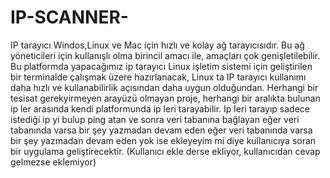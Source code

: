 # IP-SCANNER-
IP tarayıcı Windos,Linux ve Mac için hızlı ve kolay ağ tarayıcısıdır. Bu ağ yöneticileri için kullanışlı olma birincil amacı ile, amaçları çok genişletilebilir.    Bu platformda yapacağımız ip tarayıcı Linux işletim sistemi için geliştirilen bir terminalde çalışmak üzere hazırlanacak, Linux ta IP tarayıcı kullanımı daha hızlı ve kullanabilirlik açısından daha uygun olduğundan. Herhangi bir tesisat gerekyirmeyen arayüzü olmayan proje, herhangi bir aralıkta bulunan ip ler arasında kendi platformunda ip leri tarayabilir. Ip leri tarayıp sadece istediği ip yi bulup ping atan ve sonra veri tabanına bağlayan eğer veri tabanında varsa bir şey yazmadan devam eden eğer veri tabanında varsa bir şey yazmadan devam eden yok ise ekleyeyim mi diye kullanıcıya soran bir uygulama geliştirecektir. (Kullanıcı ekle derse ekliyor, kullanıcıdan cevap gelmezse eklemiyor)
